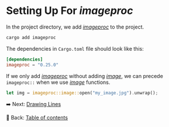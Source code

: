 # Setting Up For *imageproc*

In the project directory, we add [*imageproc*](https://github.com/image-rs/imageproc) to the project.

```sh
cargo add imageproc
```

The dependencies in `Cargo.toml` file should look like this:

```toml
[dependencies]
imageproc = "0.25.0"
```

If we only add [*imageproc*](https://github.com/image-rs/imageproc) without adding [*image*](https://github.com/image-rs/image), we can precede `imageproc::` when we use [*image*](https://github.com/image-rs/image) functions.

```rust
let img = imageproc::image::open("my_image.jpg").unwrap();
```

:arrow_right:  Next: [Drawing Lines](./drawing_lines.md)

:blue_book: Back: [Table of contents](./../README.md)
